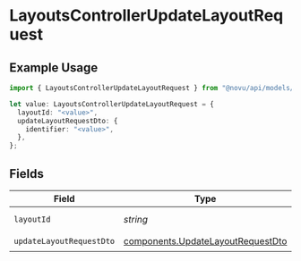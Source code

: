 # LayoutsControllerUpdateLayoutRequest

## Example Usage

```typescript
import { LayoutsControllerUpdateLayoutRequest } from "@novu/api/models/operations";

let value: LayoutsControllerUpdateLayoutRequest = {
  layoutId: "<value>",
  updateLayoutRequestDto: {
    identifier: "<value>",
  },
};
```

## Fields

| Field                                                                                  | Type                                                                                   | Required                                                                               | Description                                                                            |
| -------------------------------------------------------------------------------------- | -------------------------------------------------------------------------------------- | -------------------------------------------------------------------------------------- | -------------------------------------------------------------------------------------- |
| `layoutId`                                                                             | *string*                                                                               | :heavy_check_mark:                                                                     | The layout id                                                                          |
| `updateLayoutRequestDto`                                                               | [components.UpdateLayoutRequestDto](../../models/components/updatelayoutrequestdto.md) | :heavy_check_mark:                                                                     | N/A                                                                                    |